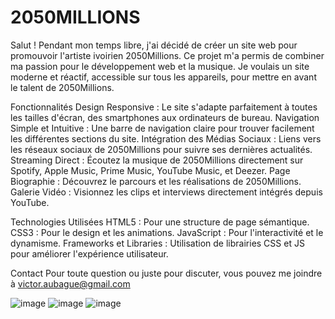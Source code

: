 # 2050MILLIONS
Salut ! Pendant mon temps libre, j'ai décidé de créer un site web pour promouvoir l'artiste ivoirien 2050Millions. Ce projet m'a permis de combiner ma passion pour le développement web et la musique. Je voulais un site moderne et réactif, accessible sur tous les appareils, pour mettre en avant le talent de 2050Millions.

Fonctionnalités
Design Responsive : Le site s'adapte parfaitement à toutes les tailles d'écran, des smartphones aux ordinateurs de bureau.
Navigation Simple et Intuitive : Une barre de navigation claire pour trouver facilement les différentes sections du site.
Intégration des Médias Sociaux : Liens vers les réseaux sociaux de 2050Millions pour suivre ses dernières actualités.
Streaming Direct : Écoutez la musique de 2050Millions directement sur Spotify, Apple Music, Prime Music, YouTube Music, et Deezer.
Page Biographie : Découvrez le parcours et les réalisations de 2050Millions.
Galerie Vidéo : Visionnez les clips et interviews directement intégrés depuis YouTube.

Technologies Utilisées
HTML5 : Pour une structure de page sémantique.
CSS3 : Pour le design et les animations.
JavaScript : Pour l'interactivité et le dynamisme.
Frameworks et Libraries : Utilisation de librairies CSS et JS pour améliorer l'expérience utilisateur.

Contact
Pour toute question ou juste pour discuter, vous pouvez me joindre à victor.aubague@gmail.com

![image](https://github.com/Victoraubague/2050MILLIONS/assets/153274832/42fc7ec5-ec67-4852-b5b2-e2f6249294ba)
![image](https://github.com/Victoraubague/2050MILLIONS/assets/153274832/0b09fc43-1425-4e71-b821-2291ce41f788)
![image](https://github.com/Victoraubague/2050MILLIONS/assets/153274832/2df99d33-bfd9-45a8-a172-1958235adeaa)
